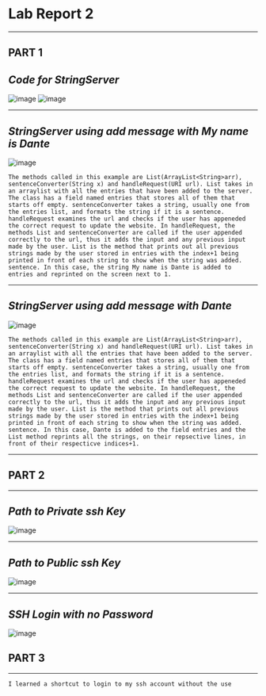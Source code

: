 # Lab Report 2
---
##  **PART 1**
## *Code for StringServer*
![image](https://github.com/dantemccflurry/-cse15l-lab-reports/assets/130246353/50ec7a5c-0732-4d2f-8431-e44b945cdc76)
![image](https://github.com/dantemccflurry/-cse15l-lab-reports/assets/130246353/9a76434b-4707-4409-b3dd-55c225a384d1)



---
## *StringServer using add message with My name is Dante*

![image](https://github.com/dantemccflurry/-cse15l-lab-reports/assets/130246353/1d69e49e-601c-449d-bfc2-f4caaf2a2008)

`The methods called in this example are List(ArrayList<String>arr), sentenceConverter(String x) and handleRequest(URI url). List takes in an arraylist with all the entries that have been added to the server. The class
has a field named entries that stores all of them that starts off empty. sentenceConverter takes a string, usually one from the entries list, and formats the string if it is a sentence. handleRequest examines the url
and checks if the user has appeneded the correct request to update the website. In handleRequest, the methods List and sentenceConverter are called if the user appended correctly to the url, thus it adds the
input and any previous input made by the user. List is the method that prints out all previous strings made by the user stored in entries with the index+1 being printed in front of each string to show when the string was added.
sentence. In this case, the string My name is Dante is added to entries and reprinted on the screen next to 1.`


---
## *StringServer using add message with Dante*

![image](https://github.com/dantemccflurry/-cse15l-lab-reports/assets/130246353/cff6d4b9-d266-450c-a15a-49b9fb5af9b8)

`The methods called in this example are List(ArrayList<String>arr), sentenceConverter(String x) and handleRequest(URI url). List takes in an arraylist with all the entries that have been added to the server. The class
has a field named entries that stores all of them that starts off empty. sentenceConverter takes a string, usually one from the entries list, and formats the string if it is a sentence. handleRequest examines the url
and checks if the user has appeneded the correct request to update the website. In handleRequest, the methods List and sentenceConverter are called if the user appended correctly to the url, thus it adds the
input and any previous input made by the user. List is the method that prints out all previous strings made by the user stored in entries with the index+1 being printed in front of each string to show when the string was added.
sentence. In this case, Dante is added to the field entries and the List method reprints all the strings, on their repsective lines, in front of their respecticve indices+1.`

---
## PART 2
---

## *Path to Private ssh Key*

![image](https://github.com/dantemccflurry/-cse15l-lab-reports/assets/130246353/f3ad31d1-e1b7-49e0-94c6-1c8a6b3e8681)

---
## *Path to Public ssh Key*

![image](https://github.com/dantemccflurry/-cse15l-lab-reports/assets/130246353/22e502a9-82b4-498a-8ec7-a720657d5698)

---
## *SSH Login with no Password*


![image](https://github.com/dantemccflurry/-cse15l-lab-reports/assets/130246353/dd4f2ae9-426c-435c-8ef3-9718c07277f2)

## PART 3
---
`I learned a shortcut to login to my ssh account without the use `







